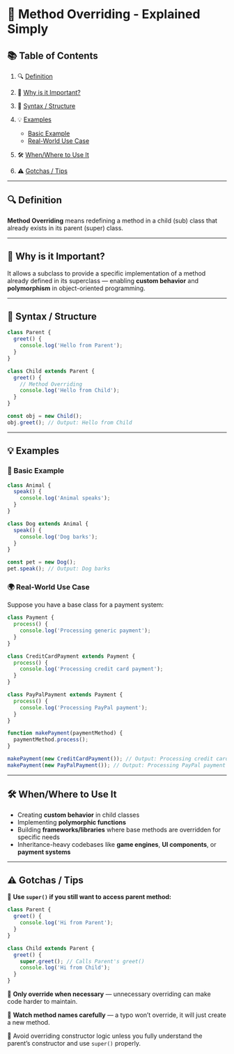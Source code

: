 # 🧠 Method Overriding - Explained Simply

## 📚 Table of Contents

1. 🔍 [Definition](#definition)
2. 🎯 [Why is it Important?](#why-is-it-important)
3. 🧱 [Syntax / Structure](#syntax--structure)
4. 💡 [Examples](#examples)

   - [Basic Example](#basic-example)
   - [Real-World Use Case](#real-world-use-case)

5. 🛠️ [When/Where to Use It](#whenwhere-to-use-it)
6. ⚠️ [Gotchas / Tips](#gotchas--tips)

---

## 🔍 Definition

**Method Overriding** means redefining a method in a child (sub) class that
already exists in its parent (super) class.

---

## 🎯 Why is it Important?

It allows a subclass to provide a specific implementation of a method already
defined in its superclass — enabling **custom behavior** and **polymorphism** in
object-oriented programming.

---

## 🧱 Syntax / Structure

```javascript
class Parent {
  greet() {
    console.log('Hello from Parent');
  }
}

class Child extends Parent {
  greet() {
    // Method Overriding
    console.log('Hello from Child');
  }
}

const obj = new Child();
obj.greet(); // Output: Hello from Child
```

---

## 💡 Examples

### 🔹 Basic Example

```javascript
class Animal {
  speak() {
    console.log('Animal speaks');
  }
}

class Dog extends Animal {
  speak() {
    console.log('Dog barks');
  }
}

const pet = new Dog();
pet.speak(); // Output: Dog barks
```

### 🌍 Real-World Use Case

Suppose you have a base class for a payment system:

```javascript
class Payment {
  process() {
    console.log('Processing generic payment');
  }
}

class CreditCardPayment extends Payment {
  process() {
    console.log('Processing credit card payment');
  }
}

class PayPalPayment extends Payment {
  process() {
    console.log('Processing PayPal payment');
  }
}

function makePayment(paymentMethod) {
  paymentMethod.process();
}

makePayment(new CreditCardPayment()); // Output: Processing credit card payment
makePayment(new PayPalPayment()); // Output: Processing PayPal payment
```

---

## 🛠️ When/Where to Use It

- Creating **custom behavior** in child classes
- Implementing **polymorphic functions**
- Building **frameworks/libraries** where base methods are overridden for
  specific needs
- Inheritance-heavy codebases like **game engines**, **UI components**, or
  **payment systems**

---

## ⚠️ Gotchas / Tips

🔸 **Use `super()` if you still want to access parent method:**

```javascript
class Parent {
  greet() {
    console.log('Hi from Parent');
  }
}

class Child extends Parent {
  greet() {
    super.greet(); // Calls Parent's greet()
    console.log('Hi from Child');
  }
}
```

🔸 **Only override when necessary** — unnecessary overriding can make code
harder to maintain.

🔸 **Watch method names carefully** — a typo won’t override, it will just create
a new method.

🔸 Avoid overriding constructor logic unless you fully understand the parent’s
constructor and use `super()` properly.
